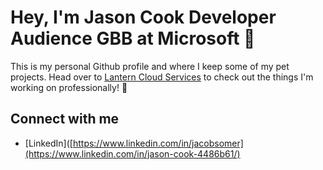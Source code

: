 # Hey, I'm Jason Cook Developer Audience GBB at Microsoft 👋

This is my personal Github profile and where I keep some of my pet projects.  Head over to  [Lantern Cloud Services](https://github.com/Lantern-Cloud-Services) to check out the things I'm working on professionally! 🌟

## Connect with me
- [LinkedIn]([https://www.linkedin.com/in/jacobsomer](https://www.linkedin.com/in/jason-cook-4486b61/)

<!--
**jdvcDev/jdvcDev** is a ✨ _special_ ✨ repository because its `README.md` (this file) appears on your GitHub profile.

Here are some ideas to get you started:

- 🔭 I’m currently working on ...
- 🌱 I’m currently learning ...
- 👯 I’m looking to collaborate on ...
- 🤔 I’m looking for help with ...
- 💬 Ask me about ...
- 📫 How to reach me: ...
- 😄 Pronouns: ...
- ⚡ Fun fact: ...
-->
